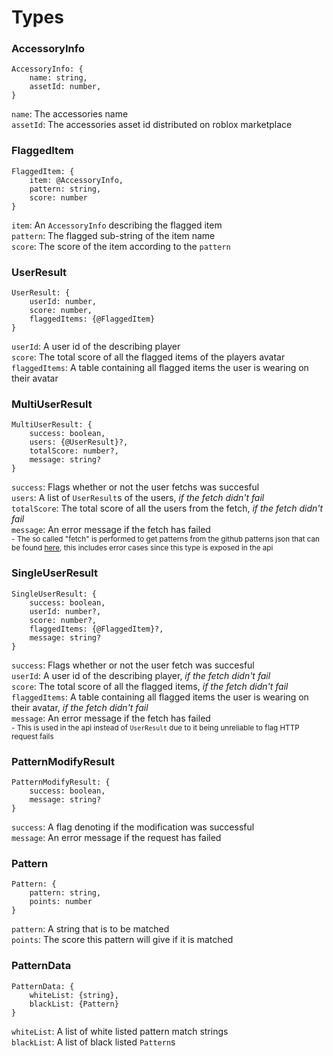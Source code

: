 # Types

### AccessoryInfo

```luau
AccessoryInfo: {
    name: string,
    assetId: number,
}
```
`name`: The accessories name\
`assetId`: The accessories asset id distributed on roblox marketplace

### FlaggedItem

```luau
FlaggedItem: {
    item: @AccessoryInfo,
    pattern: string,
    score: number
}
```
`item`: An `AccessoryInfo` describing the flagged item\
`pattern`: The flagged sub-string of the item name\
`score`: The score of the item according to the `pattern`

### UserResult

```luau
UserResult: {
    userId: number,
    score: number,
    flaggedItems: {@FlaggedItem}
}
```
`userId`: A user id of the describing player\
`score`: The total score of all the flagged items of the players avatar\
`flaggedItems`: A table containing all flagged items the user is wearing on their avatar

### MultiUserResult

```luau
MultiUserResult: {
    success: boolean,
    users: {@UserResult}?,
    totalScore: number?,
    message: string?
}
```
`success`: Flags whether or not the user fetchs was succesful\
`users`: A list of `UserResult`s of the users, *if the fetch didn't fail*\
`totalScore`: The total score of all the users from the fetch, *if the fetch didn't fail*\
`message`: An error message if the fetch has failed\
<sub>- The so called "fetch" is performed to get patterns from the github patterns json that can be found [here](https://github.com/DevKrazes/RBXLSCORE/blob/main/patterns.json), this includes error cases since this type is exposed in the api</sub>

### SingleUserResult

```luau
SingleUserResult: {
    success: boolean,
    userId: number?,
    score: number?,
    flaggedItems: {@FlaggedItem}?,
    message: string?
}
```
`success`: Flags whether or not the user fetch was succesful\
`userId`: A user id of the describing player, *if the fetch didn't fail*\
`score`: The total score of all the flagged items, *if the fetch didn't fail*\
`flaggedItems`: A table containing all flagged items the user is wearing on their avatar, *if the fetch didn't fail*\
`message`: An error message if the fetch has failed\
<sub>- This is used in the api instead of `UserResult` due to it being unreliable to flag HTTP request fails</sub>

### PatternModifyResult
```luau
PatternModifyResult: {
    success: boolean,
    message: string?
}
```
`success`: A flag denoting if the modification was successful\
`message`: An error message if the request has failed

### Pattern

```luau
Pattern: {
    pattern: string,
    points: number
}
```
`pattern`: A string that is to be matched\
`points`: The score this pattern will give if it is matched

### PatternData

```luau
PatternData: {
    whiteList: {string},
    blackList: {Pattern}
}
```
`whiteList`: A list of white listed pattern match strings\
`blackList`: A list of black listed `Pattern`s
